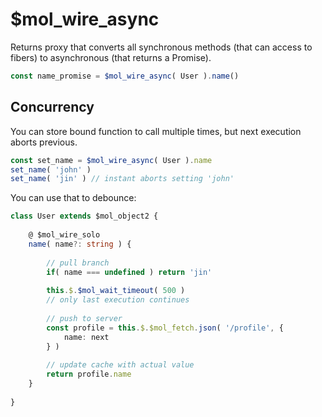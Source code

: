 # $mol_wire_async

Returns proxy that converts all synchronous methods (that can access to fibers) to asynchronous (that returns a Promise).

```typescript
const name_promise = $mol_wire_async( User ).name()
```

## Concurrency

You can store bound function to call multiple times, but next execution aborts previous.

```typescript
const set_name = $mol_wire_async( User ).name
set_name( 'john' )
set_name( 'jin' ) // instant aborts setting 'john'
```

You can use that to debounce:

```typescript
class User extends $mol_object2 {
	
	@ $mol_wire_solo
	name( name?: string ) {
		
		// pull branch
		if( name === undefined ) return 'jin'
		
		this.$.$mol_wait_timeout( 500 )
		// only last execution continues
		
		// push to server
		const profile = this.$.$mol_fetch.json( '/profile', {
			name: next
		} )
		
		// update cache with actual value
		return profile.name
	}
	
}
```
